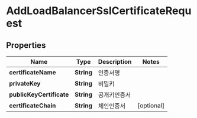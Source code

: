 
# AddLoadBalancerSslCertificateRequest

## Properties
Name | Type | Description | Notes
------------ | ------------- | ------------- | -------------
**certificateName** | **String** | 인증서명 | 
**privateKey** | **String** | 비밀키 | 
**publicKeyCertificate** | **String** | 공개키인증서 | 
**certificateChain** | **String** | 체인인증서 |  [optional]




